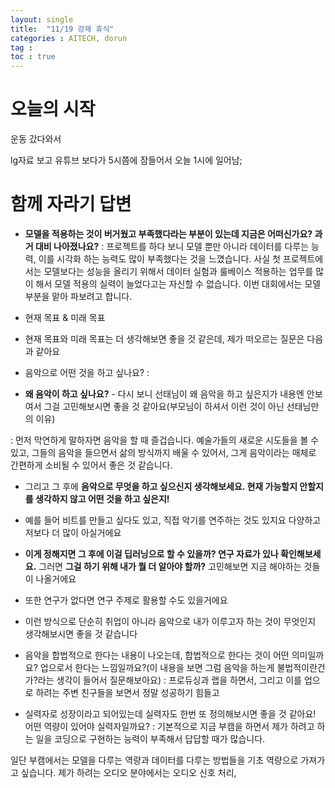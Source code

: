 ```yaml
---
layout: single
title:  "11/19 강제 휴식"
categories : AITECH, dorun
tag : 
toc : true
---
```


# 오늘의 시작

운동 갔다와서 

lg자료 보고 유튜브 보다가 5시쯤에 잠들어서
오늘 1시에 일어남;



# 함께 자라기 답변 

-   **모델을 적용하는 것이 버거웠고 부족했다라는 부분이 있는데 지금은 어떠신가요? 과거 대비 나아졌나요?**
: 프로젝트를 하다 보니 모델 뿐만 아니라 데이터를 다루는 능력, 이를 시각화 하는 능력도 많이 부족했다는 것을 느꼈습니다. 사실 첫 프로젝트에서는 모델보다는 성능을 올리기 위해서 데이터 실험과 룰베이스 적용하는 업무를 많이 해서 모델 적용의 실력이 늘었다고는 자신할 수 없습니다. 이번 대회에서는 모델 부분을 맡아 파보려고 합니다.



-   현재 목표 & 미래 목표

-   현재 목표와 미래 목표는 더 생각해보면 좋을 것 같은데, 제가 떠오르는 질문은 다음과 같아요
-   음악으로 어떤 것을 하고 싶나요?
: 


-   **왜 음악이 하고 싶나요?** -   다시 보니 선태님이 왜 음악을 하고 싶은지가 내용엔 안보여서 그걸 고민해보시면 좋을 것 같아요(부모님이 하셔서 이런 것이 아닌 선태님만의 이유)

: 먼저 막연하게 말하자면 음악을 할 때 즐겁습니다. 예술가들의 새로운 시도들을 볼 수 있고, 그들의 음악을 들으면서 삶의 방식까지 배울 수 있어서, 그게 음악이라는 매체로 간편하게 소비될 수 있어서 좋은 것 같습니다. 


-   그리고 그 후에 **음악으로 무엇을 하고 싶으신지 생각해보세요. 현재 가능할지 안할지를 생각하지 않고 어떤 것을 하고 싶은지!**
-   예를 들어 비트를 만들고 싶다도 있고, 직접 악기를 연주하는 것도 있지요 다양하고 저보다 더 많이 아실거에요
-   **이게 정해지면 그 후에 이걸 딥러닝으로 할 수 있을까? 연구 자료가 있나 확인해보세요.** 그러면 **그걸 하기 위해 내가 뭘 더 알아야 할까?** 고민해보면 지금 해야하는 것들이 나올거에요

-   또한 연구가 없다면 연구 주제로 활용할 수도 있을거에요

-   이런 방식으로 단순히 취업이 아니라 음악으로 내가 이루고자 하는 것이 무엇인지 생각해보시면 좋을 것 같습니다
-   음악을 합법적으로 한다는 내용이 나오는데, 합법적으로 한다는 것이 어떤 의미일까요? 업으로서 한다는 느낌일까요?(이 내용을 보면 그럼 음악을 하는게 불법적이란건가?라는 생각이 들어서 질문해보아요)
: 프로듀싱과 랩을 하면서, 그리고 이를 업으로 하려는 주변 친구들을 보면서 정말 성공하기 힘들고 


-   실력자로 성장이라고 되어있는데 실력자도 한번 또 정의해보시면 좋을 것 같아요! 어떤 역량이 있어야 실력자일까요?
: 기본적으로 지금 부캠을 하면서 제가 하려고 하는 일을 코딩으로 구현하는 능력이 부족해서 답답할 때가 많습니다. 

 일단 부캠에서는 모델을 다루는 역량과 데이터를 다루는 방법들을 기초 역량으로 가져가고 싶습니다. 제가 하려는 오디오 분야에서는 오디오 신호 처리, 




